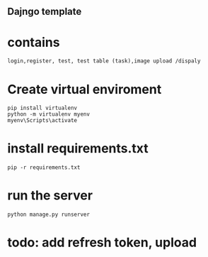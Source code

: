 ## Dajngo template

# contains

    login,register, test, test table (task),image upload /dispaly

# Create virtual enviroment

    pip install virtualenv
    python -m virtualenv myenv
    myenv\Scripts\activate

# install requirements.txt

    pip -r requirements.txt

# run the server

    python manage.py runserver

# todo: add refresh token, upload

